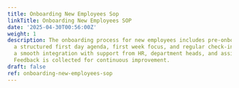 ```yaml
---
title: Onboarding New Employees Sop
linkTitle: Onboarding New Employees SOP
date: '2025-04-30T00:56:00Z'
weight: 1
description: The onboarding process for new employees includes pre-onboarding tasks,
  a structured first day agenda, first week focus, and regular check-ins, ensuring
  a smooth integration with support from HR, department heads, and assigned buddies.
  Feedback is collected for continuous improvement.
draft: false
ref: onboarding-new-employees-sop
---
```



